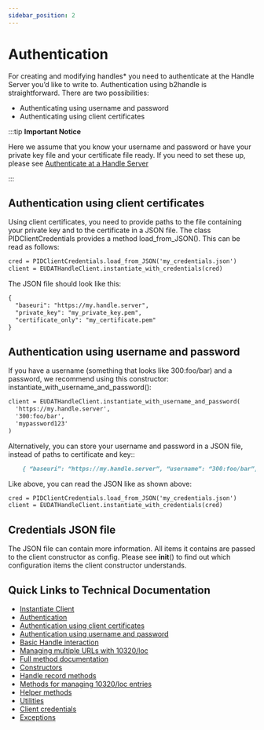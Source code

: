 ```yaml
---
sidebar_position: 2
---
```


# Authentication

For creating and modifying handles* you need to authenticate at the Handle Server you’d like to write to. Authentication using b2handle is straightforward. There are two possibilities:

 - Authenticating using username and password
 - Authenticating using client certificates

:::tip **Important Notice**

Here we assume that you know your username and password or have your private key file and your certificate file ready. If you need to set these up, please see [Authenticate at a Handle Server](https://eudat-b2handle.github.io/B2HANDLE/authentication.html)

:::


## Authentication using client certificates

Using client certificates, you need to provide paths to the file containing your private key and to the certificate in a JSON file. The class PIDClientCredentials provides a method load_from_JSON(). This can be read as follows:

```md
cred = PIDClientCredentials.load_from_JSON('my_credentials.json')
client = EUDATHandleClient.instantiate_with_credentials(cred)
```

The JSON file should look like this:

```md
{
  "baseuri": "https://my.handle.server",
  "private_key": "my_private_key.pem",
  "certificate_only": "my_certificate.pem"
}
```

## Authentication using username and password

If you have a username (something that looks like 300:foo/bar) and a password, we recommend using this constructor: instantiate_with_username_and_password():

```md
client = EUDATHandleClient.instantiate_with_username_and_password(
  'https://my.handle.server',
  '300:foo/bar',
  'mypassword123'
)
```

Alternatively, you can store your username and password in a JSON file, instead of paths to certificate and key::

```md
    { “baseuri”: “https://my.handle.server”, “username”: “300:foo/bar”, “password”: “mypassword123” }
```

Like above, you can read the JSON like as shown above:

```md
cred = PIDClientCredentials.load_from_JSON('my_credentials.json')
client = EUDATHandleClient.instantiate_with_credentials(cred)
```

## Credentials JSON file

The JSON file can contain more information. All items it contains are passed to the client constructor as config. Please see __init__() to find out which configuration items the client constructor understands.

## Quick Links to Technical Documentation 

 - [Instantiate Client](http://eudat-b2handle.github.io/B2HANDLE/handleclient.html#instantiation)
 - [Authentication](http://eudat-b2handle.github.io/B2HANDLE/handleclient.html#authentication)
  - [Authentication using client certificates](http://eudat-b2handle.github.io/B2HANDLE/handleclient.html#authentication-using-client-certificates)
  - [Authentication using username and password](http://eudat-b2handle.github.io/B2HANDLE/handleclient.html#authentication-using-username-and-password)
 - [Basic Handle interaction](http://eudat-b2handle.github.io/B2HANDLE/handleclient.html#basic-handle-interaction)
 - [Managing multiple URLs with 10320/loc](http://eudat-b2handle.github.io/B2HANDLE/handleclient.html#managing-multiple-urls-with-10320-loc)
 - [Full method documentation](http://eudat-b2handle.github.io/B2HANDLE/handleclient.html#full-method-documentation)
  - [Constructors](http://eudat-b2handle.github.io/B2HANDLE/handleclient.html#constructors)
  - [Handle record methods](http://eudat-b2handle.github.io/B2HANDLE/handleclient.html#handle-record-methods)
  - [Methods for managing 10320/loc entries](http://eudat-b2handle.github.io/B2HANDLE/handleclient.html#methods-for-managing-10320-loc-entries)
  - [Helper methods](http://eudat-b2handle.github.io/B2HANDLE/handleclient.html#helper-methods)
- [Utilities](http://eudat-b2handle.github.io/B2HANDLE/handleclient.html#module-b2handle.utilhandle)
- [Client credentials](http://eudat-b2handle.github.io/B2HANDLE/handleclient.html#module-b2handle.clientcredentials)
- [Exceptions](http://eudat-b2handle.github.io/B2HANDLE/handleclient.html#module-b2handle.handleexceptions)